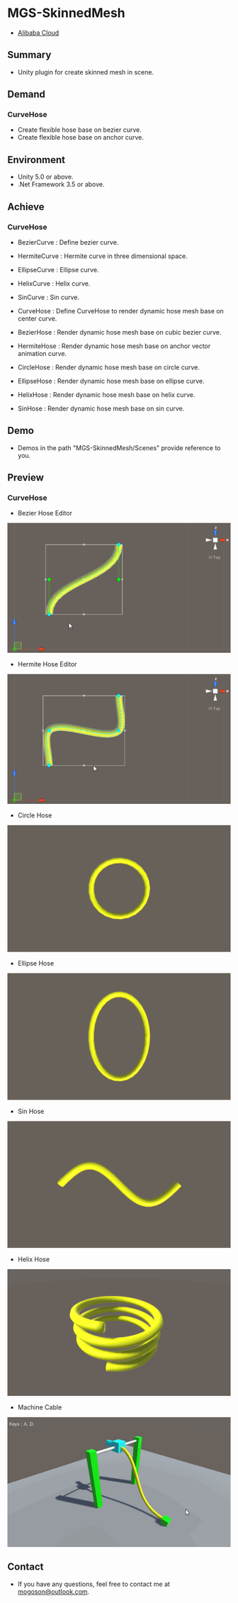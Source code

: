 ﻿# MGS-SkinnedMesh

- [Alibaba Cloud](https://www.aliyun.com/minisite/goods?userCode=0fgf4qk9)

## Summary
- Unity plugin for create skinned mesh in scene.

## Demand

### CurveHose

- Create flexible hose base on bezier curve.
- Create flexible hose base on anchor curve.

## Environment
- Unity 5.0 or above.
- .Net Framework 3.5 or above.

## Achieve

### CurveHose

- BezierCurve : Define bezier curve.

- HermiteCurve : Hermite curve in three dimensional space.

- EllipseCurve : Ellipse curve.

- HelixCurve : Helix curve.

- SinCurve : Sin curve.

- CurveHose : Define CurveHose to render dynamic hose mesh base on
  center curve.

- BezierHose : Render dynamic hose mesh base on cubic bezier curve.

- HermiteHose : Render dynamic hose mesh base on anchor vector animation
  curve.

- CircleHose : Render dynamic hose mesh base on circle curve.

- EllipseHose : Render dynamic hose mesh base on ellipse curve.

- HelixHose : Render dynamic hose mesh base on helix curve.

- SinHose : Render dynamic hose mesh base on sin curve.

## Demo
- Demos in the path "MGS-SkinnedMesh/Scenes" provide reference to you.

## Preview

### CurveHose

- Bezier Hose Editor

![Bezier Hose Editor](./Attachment/README_Image/CurveHose/BezierHoseEditor.gif)

- Hermite Hose Editor

![Hermite Hose Editor](./Attachment/README_Image/CurveHose/HermiteHoseEditor.gif)

- Circle Hose

![Circle Hose](./Attachment/README_Image/CurveHose/CircleHose.gif)

- Ellipse Hose

![Ellipse Hose](./Attachment/README_Image/CurveHose/EllipseHose.gif)

- Sin Hose

![Sin Hose](./Attachment/README_Image/CurveHose/SinHose.gif)

- Helix Hose

![Helix Hose](./Attachment/README_Image/CurveHose/HelixHose.gif)

- Machine Cable

![Machine Cable](./Attachment/README_Image/CurveHose/MachineCable.gif)

## Contact
- If you have any questions, feel free to contact me at mogoson@outlook.com.